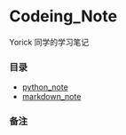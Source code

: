 # Codeing_Note

Yorick 同学的学习笔记

### 目录

- [python_note](./python_note/)
- [markdown_note](./markdown_note/MarkDownPlugins.md)

### 备注

